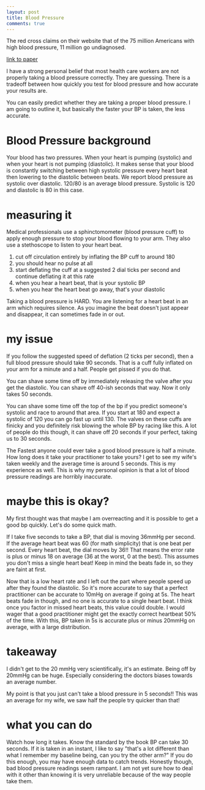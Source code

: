 ```yaml
---
layout: post
title: Blood Pressure
comments: true
---
```


The red cross claims on their website that of the 75 million Americans with high blood pressure, 11 million go undiagnosed.

[link to paper](https://jamanetwork.com/journals/jama/article-abstract/1935131)

I have a strong personal belief that most health care workers are not properly taking a blood pressure correctly. They are guessing. There is a tradeoff between how quickly you test for blood pressure and how accurate your results are.

You can easily predict whether they are taking a proper blood pressure. I am going to outline it, but basically the faster your BP is taken, the less accurate.

# Blood Pressure background
Your blood has two pressures. When your heart is pumping (systolic) and when your heart is not pumping (diastolic). It makes sense that your blood is constantly switching between high systolic pressure every heart beat then lowering to the diastolic between beats. We report blood pressure as systolic over diastolic. 120/80 is an average blood pressure. Systolic is 120 and diastolic is 80 in this case.

# measuring it
Medical professionals use a sphinctomometer (blood pressure cuff) to apply enough pressure to stop your blood flowing to your arm. They also use a stethoscope to listen to your heart beat. 
1) cut off circulation entirely by inflating the BP cuff to around 180
2) you should hear no pulse at all
3) start deflating the cuff at a suggested 2 dial ticks per second and continue deflating it at this rate
4) when you hear a heart beat, that is your systolic BP
5) when you hear the heart beat go away, that's your diastolic

Taking a blood pressure is HARD. You are listening for a heart beat in an arm which requires silence.  As you imagine the beat doesn't just appear and disappear, it can sometimes fade in or out. 

# my issue
If you follow the suggested speed of deflation (2 ticks per second), then a full blood pressure should take 90 seconds. That is a cuff fully inflated on your arm for a minute and a half. People get pissed if you do that. 

You can shave some time off by immediately releasing the valve after you get the diastolic. You can shave off 40-ish seconds that way. Now it only takes 50 seconds. 

You can shave some time off the top of the bp if you predict someone's systolic and race to around that area. If you start at 180 and expect a systolic of 120 you can go fast up until 130. The valves on these cuffs are finicky and you definitely risk blowing the whole BP by racing like this. A lot of people do this though, it can shave off 20 seconds if your perfect, taking us to 30 seconds.

The Fastest anyone could ever take a good blood pressure is half a minute. How long does it take your practitioner to take yours? I get to see my wife's taken weekly and the average time is around 5 seconds. This is my experience as well. This is why my personal opinion is that a lot of blood pressure readings are horribly inaccurate.

# maybe this is okay?
My first thought was that maybe I am overreacting and it is possible to get a good bp quickly. Let's do some quick math.

If I take five seconds to take a BP, that dial is moving 36mmHg per second. If the average heart beat was 60 (for math simplicity) that is one beat per second. Every heart beat, the dial moves by 36!! That means the error rate is plus or minus 18 on average (36 at the worst, 0 at the best). This assumes you don't miss a single heart beat! Keep in mind the beats fade in, so they are faint at first. 

Now that is a low heart rate and I left out the part where people speed up after they found the diastolic. So it's more accurate to say that a perfect practitioner can be accurate to 10mHg on average if going at 5s. The heart beats fade in though, and no one is accurate to a single heart beat. I think once you factor in missed heart beats, this value could double. I would wager that a good practitioner might get the exactly correct heartbeat 50% of the time. With this, BP taken in 5s is accurate plus or minus 20mmHg on average, with a large distribution. 

# takeaway
I didn't get to the 20 mmHg very scientifically, it's an estimate. Being off by 20mmHg can be huge. Especially considering the doctors biases towards an average number.

My point is that you just can't take a blood pressure in 5 seconds!! This was an average for my wife, we saw half the people try quicker than that! 

# what you can do
Watch how long it takes. Know the standard by the book BP can take 30 seconds. If it is taken in an instant, I like to say "that's a lot different than what I remember my baseline being, can you try the other arm?" 
If you do this enough, you may have enough data to catch trends.
Honestly though, bad blood pressure readings seem rampant. I am not yet sure how to deal with it other than knowing it is very unreliable because of the way people take them.